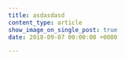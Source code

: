 ```yaml
---
title: asdasdasd
content_type: article
show_image_on_single_post: true
date: 2018-09-07 00:00:00 +0000

---
```

